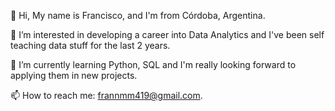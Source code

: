 👋 Hi, My name is Francisco, and I'm from Córdoba, Argentina.

👀 I’m interested in developing a career into Data Analytics and I've been self teaching data stuff for the last 2 years.

🌱 I’m currently learning Python, SQL and I'm really looking forward to applying them in new projects.

📫 How to reach me: frannmm419@gmail.com.





